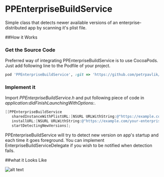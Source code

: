 PPEnterpriseBuildService
========================

Simple class that detects newer available versions of an enterprise-distributed app by scanning it's plist file.


##How it Works

### Get the Source Code

Preferred way of integrating PPEnterpriseBuildService is to use CocoaPods. Just add following line to the Podfile of your project.

```ruby
pod 'PPEnterpriseBuildService', :git => 'https://github.com/petrpavlik/PPEnterpriseBuildService.git'
```

### Implement it

Import *PPEnterpriseBuildService.h* and put following piece of code in *application:didFinishLaunchingWithOptions:*.

```Objective-C
[[PPEnterpriseBuildService 
   sharedInstanceWithPlistURL:[NSURL URLWithString:@"https://example.com/your-enterprise-app/app.plist"] 
   installURL:[NSURL URLWithString:@"https://example.com/your-enterprise-app"]] 
   startDetectingNewVersions];
```

PPEnterpriseBuildService will try to detect new version on app's startup and each time it goes foreground. You can implement EnterpriseBuildServiceDelegate if you wish to be notified when detection fails.

##what it Looks Like

![alt text](https://dl.dropboxusercontent.com/u/4175299/Screenshot%202014-01-30%2015.08.41.png "Magic here")



